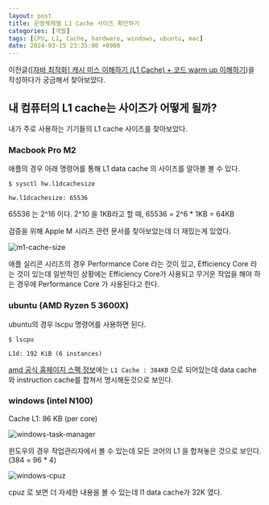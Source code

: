 ```yaml
---
layout: post
title: 운영체제별 L1 Cache 사이즈 확인하기
categories: [개발]
tags: [CPU, L1, Cache, hardware, windows, ubuntu, mac]
date: 2024-03-15 23:35:00 +0900
---
```


이전글([[자바 최적화] 캐시 미스 이해하기 (L1 Cache) + 코드 warm up 이해하기](/2024/03/15/java-l1-cache-miss))을 작성하다가 궁금해서 찾아보았다.

## 내 컴퓨터의 L1 cache는 사이즈가 어떻게 될까?

내가 주로 사용하는 기기들의 L1 cache 사이즈를 찾아보았다.

### Macbook Pro M2

애플의 경우 아래 명령어를 통해 L1 data cache 의 사이즈를 알아볼 볼 수 있다.

```shell
$ sysctl hw.l1dcachesize
```

```shell
hw.l1dcachesize: 65536
```

65536 는 2^16 이다. 2^10 을 1KB라고 할 때, 65536 = 2^6 \* 1KB = 64KB

검증을 위해 Apple M 시리즈 관련 문서를 찾아보았는데 더 재밌는게 있었다.

![m1-cache-size](/assets/images/2024-03-15-how-to-find-my-cpu-l1-cache-size/m1-cache-size.png)

애플 실리콘 시리즈의 경우 Performance Core 라는 것이 있고, Efficiency Core 라는 것이 있는데
일반적인 상황에는 Efficiency Core가 사용되고 무거운 작업을 해야 하는 경우에 Performance Core 가 사용된다고 한다.

### ubuntu (AMD Ryzen 5 3600X)

ubuntu의 경우 lscpu 명령어를 사용하면 된다.

```shell
$ lscpu
```

```shell
L1d: 192 KiB (6 instances)
```

[amd 공식 홈페이지 스펙 정보](https://www.amd.com/en/support/cpu/amd-ryzen-processors/amd-ryzen-5-desktop-processors/amd-ryzen-5-3600x)에는 `L1 Cache : 384KB` 으로 되어있는데 data cache 와 instruction cache를 합쳐서 명시해둔것으로 보인다.

### windows (intel N100)

Cache L1: 96 KB (per core)

![windows-task-manager](/assets/images/2024-03-15-how-to-find-my-cpu-l1-cache-size/windows-task-manager.png)

윈도우의 경우 작업관리자에서 볼 수 있는데 모든 코어의 L1 을 합쳐놓은 것으로 보인다. (384 = 96 \* 4)

![windows-cpuz](/assets/images/2024-03-15-how-to-find-my-cpu-l1-cache-size/windows-cpuz.png)

cpuz 로 보면 더 자세한 내용을 볼 수 있는데 l1 data cache가 32K 였다.
